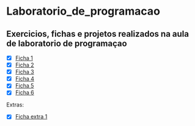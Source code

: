 # Laboratorio_de_programacao

## Exercicios, fichas e projetos realizados na aula de laboratorio de programaçao 

- [x] [Ficha 1](https://github.com/JuanFernandes99/Laboratorio-programacao/tree/main/Fichas/Ficha1)
- [x] [Ficha 2](https://github.com/JuanFernandes99/Laboratorio-programacao/tree/main/Fichas/Ficha2)
- [x] [Ficha 3](https://github.com/JuanFernandes99/Laboratorio-programacao/tree/main/Fichas/Ficha3)
- [x] [Ficha 4](https://github.com/JuanFernandes99/Laboratorio-programacao/tree/main/Fichas/Ficha4)
- [x] [Ficha 5](https://github.com/JuanFernandes99/Laboratorio-programacao/tree/main/Fichas/Ficha5)
- [x] [Ficha 6](https://github.com/JuanFernandes99/Laboratorio-programacao/tree/main/Fichas/Ficha6)

Extras:

- [x] [Ficha extra 1](https://github.com/JuanFernandes99/Laboratorio-programacao/tree/main/Extras/FichaExtra1)
